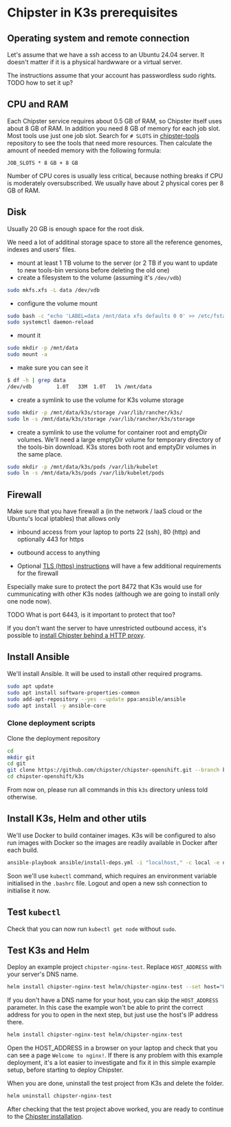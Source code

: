 # Chipster in K3s prerequisites

## Operating system and remote connection

Let's assume that we have a ssh access to an Ubuntu 24.04 server. It doesn't matter if it is a physical hardwware or a virtual server.

The instructions assume that your account has passwordless sudo rights. TODO how to set it up?

## CPU and RAM

Each Chipster service requires about 0.5 GB of RAM, so Chipster itself uses about 8 GB of RAM. In addition you need 8 GB of memory for each job slot. Most tools use just one job slot. Search for `# SLOTS` in [chipster-tools](https://github.com/chipster/chipster-tools/search?q=%23+SLOTS&unscoped_q=%23+SLOTS) repository to see the tools that need more resources. Then calculate the amount of needed memory with the following formula:

```
JOB_SLOTS * 8 GB + 8 GB
```

Number of CPU cores is usually less critical, because nothing breaks if CPU is moderately oversubscribed. We usually have about 2 physical cores per 8 GB of RAM.

## Disk

Usually 20 GB is enough space for the root disk.

We need a lot of additinal storage space to store all the reference genomes, indexes and users' files.

- mount at least 1 TB volume to the server (or 2 TB if you want to update to new tools-bin versions before deleting the old one)
- create a filesystem to the volume (assuming it's `/dev/vdb`)

```bash
sudo mkfs.xfs -L data /dev/vdb
```

- configure the volume mount

```bash
sudo bash -c "echo 'LABEL=data /mnt/data xfs defaults 0 0' >> /etc/fstab"
sudo systemctl daemon-reload
```

- mount it

```bash
sudo mkdir -p /mnt/data
sudo mount -a
```

- make sure you can see it

```bash
$ df -h | grep data
/dev/vdb        1.0T   33M  1.0T   1% /mnt/data
```

- create a symlink to use the volume for K3s volume storage

```bash
sudo mkdir -p /mnt/data/k3s/storage /var/lib/rancher/k3s/
sudo ln -s /mnt/data/k3s/storage /var/lib/rancher/k3s/storage
```

- create a symlink to use the volume for container root and emptyDir volumes. We'll need a large emptyDir volume for temporary directory of the tools-bin download. K3s stores both root and emptyDir volumes in the same place.

```bash
sudo mkdir -p /mnt/data/k3s/pods /var/lib/kubelet
sudo ln -s /mnt/data/k3s/pods /var/lib/kubelet/pods
```

## Firewall

Make sure that you have firewall a (in the network / IaaS cloud or the Ubuntu's local iptables) that allows only

- inbound access from your laptop to ports 22 (ssh), 80 (http) and optionally 443 for https
- outbound access to anything

- Optional [TLS (https) instructions](tls.md#firewall) will have a few additional requirements for the firewall

Especially make sure to protect the port 8472 that K3s would use for cummunicating with other K3s nodes (although we are going to install only one node now).

TODO What is port 6443, is it important to protect that too?

If you don't want the server to have unrestricted outbound access, it's possible to [install Chipster behind a HTTP proxy](behind-proxy.md).

## Install Ansible

We'll install Ansible. It will be used to install other required programs.

```bash
sudo apt update
sudo apt install software-properties-common
sudo add-apt-repository --yes --update ppa:ansible/ansible
sudo apt install -y ansible-core
```

### Clone deployment scripts

Clone the deployment repository

```bash
cd
mkdir git
cd git
git clone https://github.com/chipster/chipster-openshift.git --branch k3s
cd chipster-openshift/k3s
```

From now on, please run all commands in this `k3s` directory unless told otherwise.

## Install K3s, Helm and other utils

We'll use Docker to build container images. K3s will be configured to also run images with Docker so the images are readily available in Docker after each build.

```bash
ansible-playbook ansible/install-deps.yml -i "localhost," -c local -e user=$(whoami)
```

Soon we'll use `kubectl` command, which requires an environment variable initialised in the `.bashrc` file. Logout and open a new ssh connection to initialise it now.

## Test `kubectl`

Check that you can now run `kubectl get node` without `sudo`.

## Test K3s and Helm

Deploy an example project `chipster-nginx-test`. Replace `HOST_ADDRESS` with your server's DNS name.

```bash
helm install chipster-nginx-test helm/chipster-nginx-test --set host="HOST_ADDRESS"
```

If you don't have a DNS name for your host, you can skip the `HOST_ADDRESS` parameter. In this case the example won't be able to print the correct address for you to open in the next step, but just use the host's IP address there.

```bash
helm install chipster-nginx-test helm/chipster-nginx-test
```

Open the HOST_ADDRESS in a browser on your laptop and check that you can see a page `Welcome to nginx!`. If there is any problem with this example deployment, it's a lot easier to investigate and fix it in this simple example setup, before starting to deploy Chipster.

When you are done, uninstall the test project from K3s and delete the folder.

```bash
helm uninstall chipster-nginx-test
```

After checking that the test project above worked, you are ready to continue to the [Chipster installation](README.md#installation).
